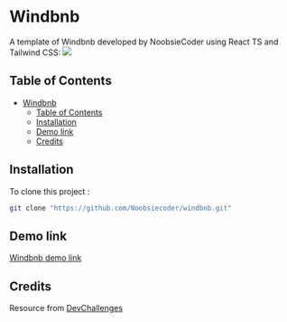 # Windbnb
A template of Windbnb developed by NoobsieCoder using React TS and Tailwind CSS: 
![](https://devchallenges.io/_next/image?url=https%3A%2F%2Ffirebasestorage.googleapis.com%2Fv0%2Fb%2Fdevchallenges-1234.appspot.com%2Fo%2FchallengesDesigns%252FwindbnbThumbnail.png%3Falt%3Dmedia%26token%3D183d7d36-d216-4d30-9732-aa6e4ab0e8a5&w=640&q=75)

## Table of Contents
- [Windbnb](#windbnb)
  - [Table of Contents](#table-of-contents)
  - [Installation](#installation)
  - [Demo link](#demo-link)
  - [Credits](#credits)

## Installation

To clone this project :

```bash
git clone "https://github.com/Noobsiecoder/windbnb.git"
```

## Demo link

[Windbnb demo link](https://windbnb-react-redux-ts.netlify.app)

## Credits

Resource from [DevChallenges](https://devchallenges.io/)
